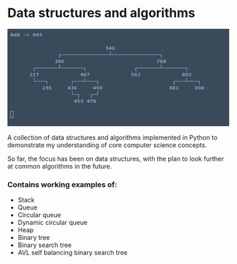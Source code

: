# Data structures and algorithms

<img src="/avl.gif" width="500" height="220"/>

A collection of data structures and algorithms implemented in Python to demonstrate my understanding of core computer science concepts.

So far, the focus has been on data structures, with the plan to look further at common algorithms in the future.

### Contains working examples of:
- Stack
- Queue
- Circular queue
- Dynamic circular queue
- Heap
- Binary tree
- Binary search tree
- AVL self balancing binary search tree

